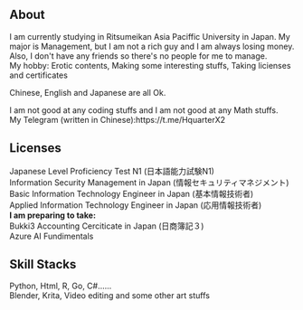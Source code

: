 <h2>About</h2>
<p>I am currently studying in Ritsumeikan Asia Paciffic University in Japan. My major is Management, but I am not a rich guy and I am always losing money. Also, I don't have any friends so there's no people for me to manage. <br> My hobby: Erotic contents, Making some interesting stuffs, Taking licienses and certificates</p>
<p>Chinese, English and Japanese are all Ok.</p>
<p> 
I am not good at any coding stuffs and I am not good at any Math stuffs.<br>
My Telegram (written in Chinese):https://t.me/HquarterX2 </p>

<h2>Licenses</h2> 
  Japanese Level Proficiency Test N1 (日本語能力試験N1)<br>
  Information Security Management in Japan (情報セキュリティマネジメント) <br>
  Basic Information Technology Engineer in Japan (基本情報技術者)<br>
  Applied Information Technology Engineer in Japan (応用情報技術者)<br>
<b>I am preparing to take:</b><br>
  Bukki3 Accounting Cerciticate in Japan (日商簿記３) <br>
  Azure AI Fundimentals
<h2>Skill Stacks</h2>
  Python, Html, R, Go, C#......<br>
  Blender, Krita, Video editing and some other art stuffs
